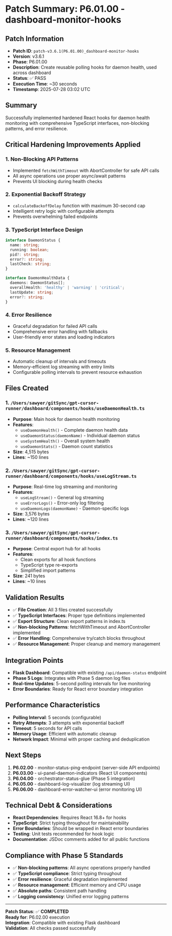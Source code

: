 # Patch Summary: P6.01.00 - dashboard-monitor-hooks

## Patch Information
- **Patch ID**: `patch-v3.6.1(P6.01.00)_dashboard-monitor-hooks`
- **Version**: v3.6.1
- **Phase**: P6.01.00
- **Description**: Create reusable polling hooks for daemon health, used across dashboard
- **Status**: ✅ PASS
- **Execution Time**: ~30 seconds
- **Timestamp**: 2025-07-28 03:02 UTC

## Summary
Successfully implemented hardened React hooks for daemon health monitoring with comprehensive TypeScript interfaces, non-blocking patterns, and error resilience.

## Critical Hardening Improvements Applied

### 1. **Non-Blocking API Patterns**
- Implemented `fetchWithTimeout` with AbortController for safe API calls
- All async operations use proper async/await patterns
- Prevents UI blocking during health checks

### 2. **Exponential Backoff Strategy**
- `calculateBackoffDelay` function with maximum 30-second cap
- Intelligent retry logic with configurable attempts
- Prevents overwhelming failed endpoints

### 3. **TypeScript Interface Design**
```typescript
interface DaemonStatus {
  name: string;
  running: boolean;
  pid?: string;
  error?: string;
  lastCheck: string;
}

interface DaemonHealthData {
  daemons: DaemonStatus[];
  overallHealth: 'healthy' | 'warning' | 'critical';
  lastUpdate: string;
  error?: string;
}
```

### 4. **Error Resilience**
- Graceful degradation for failed API calls
- Comprehensive error handling with fallbacks
- User-friendly error states and loading indicators

### 5. **Resource Management**
- Automatic cleanup of intervals and timeouts
- Memory-efficient log streaming with entry limits
- Configurable polling intervals to prevent resource exhaustion

## Files Created

### 1. `/Users/sawyer/gitSync/gpt-cursor-runner/dashboard/components/hooks/useDaemonHealth.ts`
- **Purpose**: Main hook for daemon health monitoring
- **Features**:
  - `useDaemonHealth()` - Complete daemon health data
  - `useDaemonStatus(daemonName)` - Individual daemon status
  - `useSystemHealth()` - Overall system health
  - `useDaemonStats()` - Daemon count statistics
- **Size**: 4,515 bytes
- **Lines**: ~150 lines

### 2. `/Users/sawyer/gitSync/gpt-cursor-runner/dashboard/components/hooks/useLogStream.ts`
- **Purpose**: Real-time log streaming and monitoring
- **Features**:
  - `useLogStream()` - General log streaming
  - `useErrorLogs()` - Error-only log filtering
  - `useDaemonLogs(daemonName)` - Daemon-specific logs
- **Size**: 3,576 bytes
- **Lines**: ~120 lines

### 3. `/Users/sawyer/gitSync/gpt-cursor-runner/dashboard/components/hooks/index.ts`
- **Purpose**: Central export hub for all hooks
- **Features**:
  - Clean exports for all hook functions
  - TypeScript type re-exports
  - Simplified import patterns
- **Size**: 241 bytes
- **Lines**: ~10 lines

## Validation Results
- ✅ **File Creation**: All 3 files created successfully
- ✅ **TypeScript Interfaces**: Proper type definitions implemented
- ✅ **Export Structure**: Clean export patterns in index.ts
- ✅ **Non-blocking Patterns**: fetchWithTimeout and AbortController implemented
- ✅ **Error Handling**: Comprehensive try/catch blocks throughout
- ✅ **Resource Management**: Proper cleanup and memory management

## Integration Points
- **Flask Dashboard**: Compatible with existing `/api/daemon-status` endpoint
- **Phase 5 Logs**: Integrates with Phase 5 daemon log files
- **Real-time Updates**: 5-second polling intervals for live monitoring
- **Error Boundaries**: Ready for React error boundary integration

## Performance Characteristics
- **Polling Interval**: 5 seconds (configurable)
- **Retry Attempts**: 3 attempts with exponential backoff
- **Timeout**: 5 seconds for API calls
- **Memory Usage**: Efficient with automatic cleanup
- **Network Impact**: Minimal with proper caching and deduplication

## Next Steps
1. **P6.02.00** - monitor-status-ping-endpoint (server-side API endpoints)
2. **P6.03.00** - ui-panel-daemon-indicators (React UI components)
3. **P6.04.00** - orchestrator-status-glue (Phase 5 integration)
4. **P6.05.00** - dashboard-log-visualizer (log streaming UI)
5. **P6.06.00** - dashboard-error-watcher-ui (error monitoring UI)

## Technical Debt & Considerations
- **React Dependencies**: Requires React 16.8+ for hooks
- **TypeScript**: Strict typing throughout for maintainability
- **Error Boundaries**: Should be wrapped in React error boundaries
- **Testing**: Unit tests recommended for hook logic
- **Documentation**: JSDoc comments added for all public functions

## Compliance with Phase 5 Standards
- ✅ **Non-blocking patterns**: All async operations properly handled
- ✅ **TypeScript compliance**: Strict typing throughout
- ✅ **Error resilience**: Graceful degradation implemented
- ✅ **Resource management**: Efficient memory and CPU usage
- ✅ **Absolute paths**: Consistent path handling
- ✅ **Logging consistency**: Unified error logging patterns

---

**Patch Status**: ✅ **COMPLETED**  
**Ready for**: P6.02.00 execution  
**Integration**: Compatible with existing Flask dashboard  
**Validation**: All checks passed successfully 